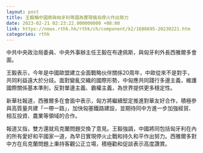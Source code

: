 ```yaml
---
layout: post
title: 王毅稱中國將與匈牙利等國為實現俄烏停火作出努力
date: 2023-02-21 02:23:22.000000000 +08:00
link: https://news.rthk.hk/rthk/ch/component/k2/1688695-20230221.htm
categories: rthk
---
```


中共中央政治局委員、中央外事辦主任王毅在布達佩斯，與匈牙利外長西雅爾多會面。

王毅表示，今年是中國歐盟建立全面戰略伙伴關係20周年，中歐從來不是對手，共同利益遠大於分歧。面對變亂交織的國際形勢，中匈應共同踐行多邊主義，維護國際關係基本準則，反對單邊主義、霸權主義，為世界提供更多穩定性。

新華社報道，西雅爾多在會面中表示，匈方將繼續堅定推進對華友好合作，積極參與高質量共建「一帶一路」，加快匈塞鐵路建設，並期待同中方進一步加強經貿、相互投資、農業等領域的合作。

報道又指，雙方還就烏克蘭問題交換了意見。王毅強調，中國將同包括匈牙利在內的所有愛好和平國家一道，為早日實現停火止戰和持久和平作出努力。西雅爾多對中方在烏克蘭問題上秉持客觀公正立場，積極勸和促談表示高度讚賞。
